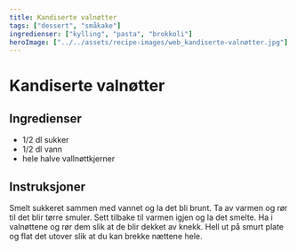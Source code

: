 ```yaml
---
title: Kandiserte valnøtter
tags: ["dessert", "småkake"]
ingredienser: ["kylling", "pasta", "brokkoli"]
heroImage: ["../../assets/recipe-images/web_kandiserte-valnøtter.jpg"]
---
```


# Kandiserte valnøtter

## Ingredienser

- 1/2 dl sukker
- 1/2 dl vann
- hele halve vallnøttkjerner

## Instruksjoner

Smelt sukkeret sammen med vannet og la det bli brunt. Ta av varmen og rør til det blir tørre smuler. Sett tilbake til varmen igjen og la det smelte. Ha i valnøttene og rør dem slik at de blir dekket av knekk. Hell ut på smurt plate og flat det utover slik at du kan brekke nættene hele.
